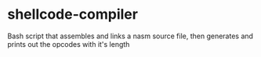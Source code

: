 # shellcode-compiler
Bash script that assembles and links a nasm source file, then generates and prints out the opcodes with it's length
